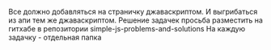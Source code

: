 Все должно добавляться на страничку джаваскриптом. И выгрибаться из апи тем же джаваскриптом.
Решение задачек просьба разместить на гитхабе в репозитории simple-js-problems-and-solutions
На каждую задачку - отдельная папка